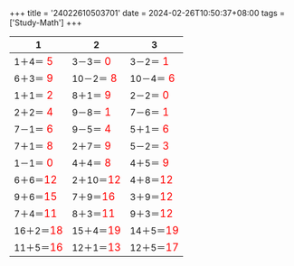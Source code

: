 +++ 
title = '24022610503701' 
date = 2024-02-26T10:50:37+08:00 
tags = ['Study-Math'] 
+++ 

1 | 2 | 3 
-- | -- | -- 
1＋4＝<font color=red size=4> 5</font> | 3－3＝<font color=red size=4> 0</font> | 3－2＝<font color=red size=4> 1</font> 
6＋3＝<font color=red size=4> 9</font> | 10－2＝<font color=red size=4> 8</font> | 10－4＝<font color=red size=4> 6</font> 
1＋1＝<font color=red size=4> 2</font> | 8＋1＝<font color=red size=4> 9</font> | 2－2＝<font color=red size=4> 0</font> 
2＋2＝<font color=red size=4> 4</font> | 9－8＝<font color=red size=4> 1</font> | 7－6＝<font color=red size=4> 1</font> 
7－1＝<font color=red size=4> 6</font> | 9－5＝<font color=red size=4> 4</font> | 5＋1＝<font color=red size=4> 6</font> 
7＋1＝<font color=red size=4> 8</font> | 2＋7＝<font color=red size=4> 9</font> | 5－2＝<font color=red size=4> 3</font> 
1－1＝<font color=red size=4> 0</font> | 4＋4＝<font color=red size=4> 8</font> | 4＋5＝<font color=red size=4> 9</font> 
6＋6＝<font color=red size=4>12</font> | 2＋10＝<font color=red size=4>12</font> | 4＋8＝<font color=red size=4>12</font> 
9＋6＝<font color=red size=4>15</font> | 7＋9＝<font color=red size=4>16</font> | 3＋9＝<font color=red size=4>12</font> 
7＋4＝<font color=red size=4>11</font> | 8＋3＝<font color=red size=4>11</font> | 9＋3＝<font color=red size=4>12</font> 
16＋2＝<font color=red size=4>18</font> | 15＋4＝<font color=red size=4>19</font> | 14＋5＝<font color=red size=4>19</font> 
11＋5＝<font color=red size=4>16</font> | 12＋1＝<font color=red size=4>13</font> | 12＋5＝<font color=red size=4>17</font> 

